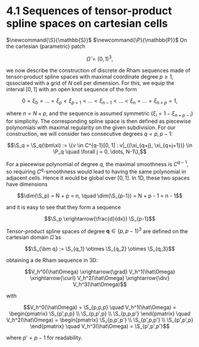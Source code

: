 # 4.1 Sequences of tensor-product spline spaces on cartesian cells

<span>
    $\newcommand{\S}{\mathbb{S}}$
    $\newcommand{\P}{\mathbb{P}}$
</span>
On the cartesian (parametric) patch

$$\hat\Omega = (0, 1)^3,$$

we now describe the construction of discrete de Rham sequences made of tensor-product spline
spaces with maximal coordinate degree $p \ge 1$, qssociated with a grid of $N$ cell per
dimension. For this, we equip the interval $[0, 1]$ with an open knot sequence of the form

$$0 = \xi_0 = \dots = \xi_p < \xi_{p+1} < \dots < \xi_{n-1}
< \dots < \xi_n = \dots = \xi_{n+p} = 1,$$

where $n = N + p$, and the sequence is assumed symmetric ($\xi_i = 1 - \xi_{n+p-i}$) for
simplicity. The corresponding spline space is then defined as piecewise polynomials with
maximal regularity on the given subdivision. For our construction, we will consider two
consecutive degrees $q = p, p-1$:

$$\S_q = \S_q(\bm\xi) := \{v \in C^{q-1}[0, 1] : v|_{(\xi_{q+j}, \xi_{q+j+1})} \in \P_q
\quad \forall j = 0, \dots, N-1\},$$

For a piecewise polynomial of degree $q$, the maximal smoothness is $C^{q-1}$, so requiring
$C^q$-smoothness would lead to having the same polynomial in adjacent cells. Hence it would be
global over $[0, 1]$. In 1D, these two spaces have dimensions

$$\dim(\S_p) = N + p = n, \quad \dim(\S_{p-1}) = N + p - 1 = n - 1$$

and it is easy to see that they form a sequence

$$\S_p \xrightarrow{\frac{d}{dx}} \S_{p-1}$$

Tensor-product spline spaces of degree $\bm q \in \{p, p-1\}^3$ are defined on the cartesian
domain $\hat\Omega$ as

$$\S_{\bm q} := \S_{q_1} \otimes \S_{q_2} \otimes \S_{q_3}$$

obtaining a de Rham sequence in 3D:

$$V_h^0(\hat\Omega) \xrightarrow{\grad} V_h^1(\hat\Omega) \xrightarrow{\curl} V_h^2(\hat\Omega)
\xrightarrow{\div} V_h^3(\hat\Omega)$$

with

$$V_h^0(\hat\Omega) = \S_{p,p,p}
\quad V_h^1(\hat\Omega) = \begin{pmatrix}
    \S_{p',p,p} \\ \S_{p,p',p} \\ \S_{p,p,p'}
\end{pmatrix}
\quad V_h^2(\hat\Omega) = \begin{pmatrix}
    \S_{p,p',p'} \\ \S_{p',p,p'} \\ \S_{p',p',p}
\end{pmatrix}
\quad V_h^3(\hat\Omega) = \S_{p',p',p'}$$

where $p' = p-1$ for readability.